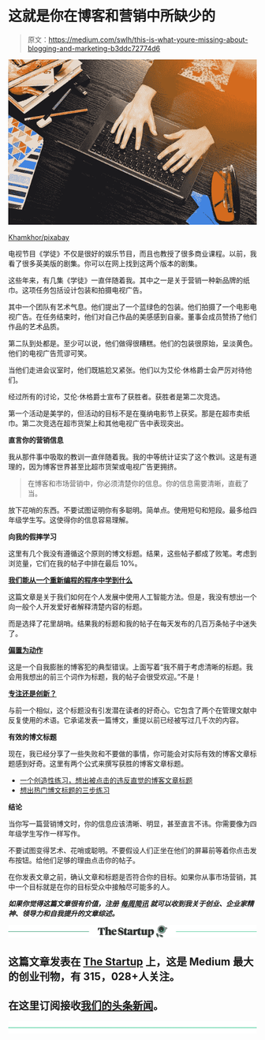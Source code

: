 # 这就是你在博客和营销中所缺少的

> 原文：<https://medium.com/swlh/this-is-what-youre-missing-about-blogging-and-marketing-b3ddc72774d6>

![](img/2837946ee31f939b817e185c6c18316f.png)

[Khamkhor/pixabay](https://pixabay.com/en/girl-elementary-schoolgirl-student-3041375/)

电视节目《学徒》不仅是很好的娱乐节目，而且也教授了很多商业课程。以前，我看了很多英美版的剧集。你可以在网上找到这两个版本的剧集。

这些年来，有几集《学徒》一直伴随着我。其中之一是关于营销一种新品牌的纸巾。这项任务包括设计包装和拍摄电视广告。

其中一个团队有艺术气息。他们提出了一个蓝绿色的包装。他们拍摄了一个电影电视广告。在任务结束时，他们对自己作品的美感感到自豪。董事会成员赞扬了他们作品的艺术品质。

第二队到处都是。至少可以说，他们做得很糟糕。他们的包装很原始，呈淡黄色。他们的电视广告荒谬可笑。

当他们走进会议室时，他们既尴尬又紧张。他们以为艾伦·休格爵士会严厉对待他们。

经过所有的讨论，艾伦·休格爵士宣布了获胜者。获胜者是第二次竞选。

第一个活动是美学的，但活动的目标不是在戛纳电影节上获奖。那是在超市卖纸巾。第二次竞选在超市货架上和其他电视广告中表现突出。

**直言你的营销信息**

我从那件事中吸取的教训一直伴随着我。我的中等统计证实了这个教训。这是有道理的，因为博客世界甚至比超市货架或电视广告更拥挤。

> 在博客和市场营销中，你必须清楚你的信息。你的信息需要清晰，直截了当。

放下花哨的东西。不要试图证明你有多聪明。简单点。使用短句和短段。最多给四年级学生写。这使得你的信息容易理解。

**向我的假摔学习**

这里有几个我没有遵循这个原则的博文标题。结果，这些帖子都成了败笔。考虑到浏览量，它们在我的帖子中排在最后 10%。

[**我们能从一个重新编程的程序中学到什么**](https://ideavisionaction.com/personal-development/what-we-can-learn-from-a-program-that-reprograms-itself/)

这篇文章是关于我们如何在个人发展中使用人工智能方法。但是，我没有想出一个向一般个人开发爱好者解释清楚内容的标题。

而是选择了花里胡哨。结果我的标题和我的帖子在每天发布的几百万条帖子中迷失了。

[**偏置为动作**](https://ideavisionaction.com/personal-development/bias-for-action/)

这是一个自我膨胀的博客犯的典型错误。上面写着“我不屑于考虑清晰的标题。我会用我想出的前三个词作为标题，我的帖子会很受欢迎。”不是！

[**专注还是创新？**](https://ideavisionaction.com/personal-development/focus-or-innovate/)

与前一个相似，这个标题没有引发潜在读者的好奇心。它包含了两个在管理文献中反复使用的术语。它承诺发表一篇博文，重提以前已经被写过几千次的内容。

**有效的博文标题**

现在，我已经分享了一些失败和不要做的事情，你可能会对实际有效的博客文章标题感到好奇。这里有两个公式来撰写获胜的博客文章标题。

*   [一个创造性练习，想出被点击的违反直觉的博客文章标题](https://ideavisionaction.com/blogging/a-creativity-exercise-to-come-up-with-counterintuitive-blog-post-titles-that-get-clicked/)
*   [想出热门博文标题的三步练习](https://ideavisionaction.com/blogging/a-three-step-exercise-to-come-up-with-popular-blog-post-titles/)

**结论**

当你写一篇营销博文时，你的信息应该清晰、明显，甚至直言不讳。你需要像为四年级学生写作一样写作。

不要试图变得艺术、花哨或聪明。不要假设人们正坐在他们的屏幕前等着你点击发布按钮。给他们足够的理由点击你的帖子。

在你发表文章之前，确认文章和标题是否符合你的目标。如果你从事市场营销，其中一个目标就是在你的目标受众中接触尽可能多的人。

***如果你觉得这篇文章很有价值，注册*** [***每周简讯***](https://ideavisionaction.com/email-newsletter/) ***就可以收到我关于创业、企业家精神、领导力和自我提升的文章综述。***

[![](img/308a8d84fb9b2fab43d66c117fcc4bb4.png)](https://medium.com/swlh)

## 这篇文章发表在 [The Startup](https://medium.com/swlh) 上，这是 Medium 最大的创业刊物，有 315，028+人关注。

## 在这里订阅接收[我们的头条新闻](http://growthsupply.com/the-startup-newsletter/)。

[![](img/b0164736ea17a63403e660de5dedf91a.png)](https://medium.com/swlh)